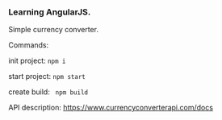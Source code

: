 ### Learning AngularJS.
Simple currency converter.

Commands:

init project: ```npm i```

start project: ```npm start```

create build: ``` npm build```

API description: https://www.currencyconverterapi.com/docs
